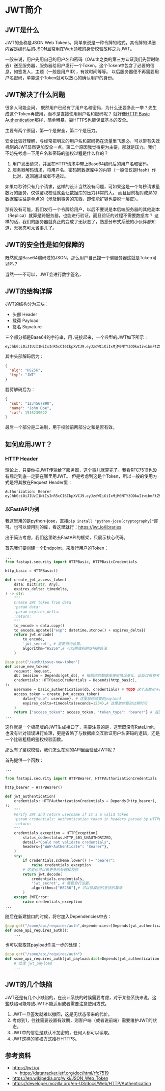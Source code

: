 # JWT简介

## JWT是什么

JWT的全称是JSON Web Tokens，简单来说是一种令牌的格式，其令牌的详细内容是编码后的JSON且常用在Web领域的身份校验故称之为JWT。

一般来说，用户先用自己的用户名和密码（OAuth之类的第三方认证我们先暂时略去）送至服务器，服务器给用户发行一个Token。这个Token中包含了必要的信息，如签发人，主题（一般是用户ID），有效时间等等。
以后服务器便不再需要用户名密码，单靠这个Token就可以放心的确认用户的身份。

## JWT解决了什么问题

很多人可能会问， 既然用户已经有了用户名和密码，为什么还要多此一举？先生成这个Token再使用，而不是直接使用用户名和密码呢？
就好像[HTTP Basic Authentication](https://developer.mozilla.org/en-US/docs/Web/HTTP/Authentication)那样，简单粗暴，靠HTTPS也能保证基本的安全。

主要有两个原因，第一个是安全，第二个是压力。

安全比较好理解，与经常把明文的用户名和密码扔在流量里飞想必，可以带有失效机制的JWT显然更加安全一点。第二个原因我觉得更为主要，那就是压力。我们不妨先考虑一下用户名和密码的鉴权过程是什么样的？

1. 用户发出请求，并且在HTTP请求中带上Base64编码后的用户名和密码。
2. 服务器解码请求，将用户名、密码同数据库中的内容（一般仅仅是Hash）作比对，返回通过或者不通过。

如果每秒钟只有几个请求，这样的设计当然没有问题，可如果这是一个每秒请求量数万的服务，仅做鉴权校验就会让数据库的压力非常的大。
而且目前相对成熟的数据库往往是单点的（涉及到事务的东西，即使能扩容也要脱一层皮）。

那有没有可能，我们发行一个令牌给用户，以后不要说是本后端服务器的其他副本（Replica）就算是跨服务器，也能进行验证，而且验证的过程不需要数据库？
这样的话，我们的服务器就真正的变成了无状态了，熟悉分布式系统的小伙伴都知道，无状态可太省事儿了。

## JWT的安全性是如何保障的

既然就是Base64编码过的JSON，那么用户自己捏一个骗服务器这就是Token可以吗？

当然——不可以，JWT会进行数字签名，

## JWT的结构详解

JWT的结构分为三块：

- 头部 Header
- 载荷 Payload
- 签名 Signature


三个部分都是Base64的字符串，用`.`链接起来，一个典型的JWT如下所示：

```
eyJhbGciOiJIUzI1NiIsInR5cCI6IkpXVCJ9.eyJzdWIiOiIxMjM0NTY3ODkwIiwibmFtZSI6IkpvaG4gRG9lIiwiaWF0IjoxNTE2MjM5MDIyfQ.cThIIoDvwdueQB468K5xDc5633seEFoqwxjF_xSJyQQ
```

其中头部解码后为：

```json
{
  "alg": "HS256",
  "typ": "JWT"
}
```

载荷解码后为：
```json
{
  "sub": "1234567890",
  "name": "John Doe",
  "iat": 1516239022
}
```

最后一个部分是二进制，用于校验前两部分之和是否有效。

## 如何应用JWT？



### HTTP Header

理论上，只要你把JWT传输给了服务器，这个事儿就算完了。我看RFC7519也没有规定到底一定要在哪里用JWT。
但是考虑到这是个Token，所以一般的使用方式是将其放在Request Header里：

```
Authorization: Bearer eyJhbGciOiJIUzI1NiIsInR5cCI6IkpXVCJ9.eyJzdWIiOiIxMjM0NTY3ODkwIiwibmFtZSI6IkpvaG4gRG9lIiwiaWF0IjoxNTE2MjM5MDIyfQ.cThIIoDvwdueQB468K5xDc5633seEFoqwxjF_xSJyQQ
```

### 以FastAPI为例

我这里用的是python-jose，直接`pip install "python-jose[cryptography]"`即可。也可以使用别的库，看这里就行：https://jwt.io/libraries

出于简洁考虑，我们这里略去FastAPI的框架，只展示核心代码。

首先我们要创建一个Endpoint，来发行用户的Token：

```python
...
from fastapi.security import HTTPBasic, HTTPBasicCredentials

http_basic = HTTPBasic()

def create_jwt_access_token(
    data: Dict[str, Any],
    expires_delta: timedelta,
) -> str:
    """
    Create JWT token from data
    :param data:
    :param expires_delta:
    :return:
    """
    to_encode = data.copy()
    to_encode.update({"exp": datetime.utcnow() + expires_delta})
    return jwt.encode(
        to_encode,
        'jwt_secret', # 需要自行设置，
        algorithm="HS256",# 可以换成别的支持的算法
    )

@app.post("/auth/issue-new-token")
def issue_new_token(
    request: Request,
    db: Session = Depends(get_db), # 根据你的数据库使用情况变化，此处仅供参考
    credentials: HTTPBasicCredentials = Depends(http_basic),
):
    username = basic_authentication(db, credentials) # TODO 这个函数用于同数据库交互，确认用户名是否有效，无效则抛出403异常
    access_token = create_jwt_access_token(
        data={"sub": username}, # 这里放你想要的payload
        expires_delta=timedelta(seconds=1234),# 这里放你要的过期时间
    )
    return {"access_token": access_token, "token_type": "bearer"} # 返回Token
...
```

这样就是一个极简版的JWT生成接口了，需要注意的是，这里既没有RateLimit，也没有针对错误进行处理，更是省略了与数据库交互验证用户名密码的逻辑，还是一个比较粗糙的鉴权校验函数。

那么有了鉴权校验，我们怎么在别的API里面验证JWT呢？

首先提供一个函数：


```python
...

from fastapi.security import HTTPBearer, HTTPAuthorizationCredentials

http_bearer = HTTPBearer()

def jwt_authentication(
    credentials: HTTPAuthorizationCredentials = Depends(http_bearer),
):
    """
    Verify JWT and return username if it's a valid token
    :param credentials: Authentication token in headers parsed by HTTPBearer
    :return:
    """
    credentials_exception = HTTPException(
        status_code=status.HTTP_401_UNAUTHORIZED,
        detail="Could not validate credentials",
        headers={"WWW-Authenticate": "Bearer"},
    )
    try:
        if credentials.scheme.lower() != "bearer":
            raise credentials_exception
        # 这里也可以做更多的处理和校验
        return jwt.decode(
            credentials.credentials,
            'jwt_secret', # 需要自行设置，
            algorithms=["HS256"],# 可以换成别的支持的算法
        )
    except JWTError:
        raise credentials_exception
...
```

随后在新建接口的时候，将它加入Dependencies中去：

```python
@app.get("/some/api/requires/auth",dependencies=[Depends(jwt_authentication)])
def some_api_requires_auth():
    ...
```

也可以获取其payload作进一步的处理：

```python
@app.get("/some/api/requires/auth")
def some_api_requires_auth(jwt_payload:dict=Depends(jwt_authentication)):
    # 处理 jwt_payload
    ...
```


## JWT的几个缺陷

JWT还是有几个小缺陷的，在设计系统的时候需要考虑，对于某些系统来说，这些缺陷可能导致JWT不能适用或者需要注意使用方式。

1. JWT一旦签发就难以撤回，这是无状态带来的代价。
2. 考虑到1，往往需要设置有效期，则客户端（或者说前端）需要维护JWT的状态。
3. JWT中的信息是默认不加密的，任何人都可以读取。
4. JWT这样的鉴权方式推荐HTTPS。


## 参考资料

- https://jwt.io/
  - https://datatracker.ietf.org/doc/html/rfc7519
- https://en.wikipedia.org/wiki/JSON_Web_Token
- https://developer.mozilla.org/en-US/docs/Web/HTTP/Authentication